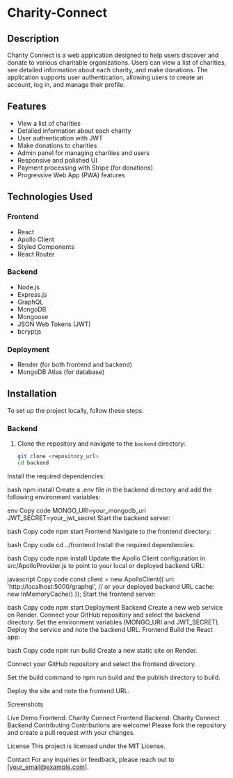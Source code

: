 # Charity-Connect
## Description

Charity Connect is a web application designed to help users discover and donate to various charitable organizations. Users can view a list of charities, see detailed information about each charity, and make donations. The application supports user authentication, allowing users to create an account, log in, and manage their profile.

## Features

- View a list of charities
- Detailed information about each charity
- User authentication with JWT
- Make donations to charities
- Admin panel for managing charities and users
- Responsive and polished UI
- Payment processing with Stripe (for donations)
- Progressive Web App (PWA) features

## Technologies Used

### Frontend

- React
- Apollo Client
- Styled Components
- React Router

### Backend

- Node.js
- Express.js
- GraphQL
- MongoDB
- Mongoose
- JSON Web Tokens (JWT)
- bcryptjs

### Deployment

- Render (for both frontend and backend)
- MongoDB Atlas (for database)

## Installation

To set up the project locally, follow these steps:

### Backend

1. Clone the repository and navigate to the `backend` directory:
   ```bash
   git clone <repository_url>
   cd backend
Install the required dependencies:

bash
npm install
Create a .env file in the backend directory and add the following environment variables:

env
Copy code
MONGO_URI=your_mongodb_uri
JWT_SECRET=your_jwt_secret
Start the backend server:

bash
Copy code
npm start
Frontend
Navigate to the frontend directory:

bash
Copy code
cd ../frontend
Install the required dependencies:

bash
Copy code
npm install
Update the Apollo Client configuration in src/ApolloProvider.js to point to your local or deployed backend URL:

javascript
Copy code
const client = new ApolloClient({
  uri: 'http://localhost:5000/graphql', // or your deployed backend URL
  cache: new InMemoryCache()
});
Start the frontend server:

bash
Copy code
npm start
Deployment
Backend
Create a new web service on Render.
Connect your GitHub repository and select the backend directory.
Set the environment variables (MONGO_URI and JWT_SECRET).
Deploy the service and note the backend URL.
Frontend
Build the React app:

bash
Copy code
npm run build
Create a new static site on Render.

Connect your GitHub repository and select the frontend directory.

Set the build command to npm run build and the publish directory to build.

Deploy the site and note the frontend URL.

Screenshots

Live Demo
Frontend: Charity Connect Frontend
Backend: Charity Connect Backend
Contributing
Contributions are welcome! Please fork the repository and create a pull request with your changes.

License
This project is licensed under the MIT License.

Contact
For any inquiries or feedback, please reach out to [your_email@example.com].
